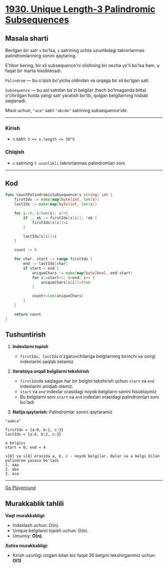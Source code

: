 # [1930. Unique Length-3 Palindromic Subsequences](https://leetcode.com/problems/unique-length-3-palindromic-subsequences/description)

## Masala sharti

Berilgan bir satr `s` bo'lsa, `s` satrining uchta uzunlikdagi takrorlanmas palindromlarining sonini qaytaring.

E'tibor bering, bir xil subsequence'ni olishning bir necha yo'li bo'lsa ham, u faqat bir marta hisoblanadi.

`Palindrom` — bu o'qish bo'yicha oldindan va orqaga bir xil bo'lgan satr.

`Subsequence` — bu asl satrdan ba'zi belgilar (hech bo'lmaganda bitta) o'chirilgan holda yangi satr yaratish bo'lib, qolgan belgilarning nisbati saqlanadi.

Misol uchun, `"ace"` satri `"abcde"` satrining subsequence'idir.

---

### Kirish

* `s` satri: `3 <= s.length <= 10^5`

### Chiqish

* `s` satrning `3 uzunlikli` takrorlanmas palindromlari soni

---

## Kod

```go
func countPalindromicSubsequence(s string) int {
    firstIdx := make(map[byte]int, len(s))
    lastIdx := make(map[byte]int, len(s))

    for i:=0; i<len(s); i++{
        if _, ok := firstIdx[s[i]]; !ok {
            firstIdx[s[i]]=i
        }

        lastIdx[s[i]]=i
    }

    count := 0

    for char, start := range firstIdx {
        end := lastIdx[char]
        if start < end {
            uniqueChars := make(map[byte]bool, end-start)
            for i:=start+1; i<end; i++ {
                uniqueChars[s[i]]=true
            }

            count+=len(uniqueChars)
        }
    }

    return count
}
```

## Tushuntirish

1. **Indexlarni topish**
   * `firstIdx, lastIdx` o'zgaruvchilariga belgilarning birinchi va oxirgi indexlarini saqlab ketamiz

2. **Iteratsiya orqali belgilarni tekshirish**
   * `firstIdx`da saqlagan har bir belgini tekshirish uchun `start` va `end` indexlarini aniqlab olamiz.
   * `start` va `end` indexlar orasidagi noyob belgilarni sonini hisoblaymiz
   * Bu belgilarni soni `start` va `end` indexlari orasidagi palindromlari soni bo'ladi

3. **Natija qaytarish:**
   Palindromlar sonini qaytaramiz

```text
"aabca"

firstIdx = {a:0, b:2, c:3}
lastIdx = {a:4, b:2, c:3}

a belgisi
start = 0, end = 4

s[0] va s[4] orasida a, b, c - noyob belgilar. Bular va a belgi bilan palindrom yasasa bo'ladi
1. aaa
2. aba
3. aca
```

---

[Go Playground](https://go.dev/play/p/WuDZPBP5QzM)

## Murakkablik tahlili

**Vaqt murakkabligi:**

* Indexlash uchun: O(n).
* Unique belgilarni topish uchun: O(n).
* Umumiy: **O(n)**.

**Xotira murakkabligi:**

* Kirish uzunligi ortgani bilan biz faqat 26 belgini tekshirganimiz uchun: **O(1)**
